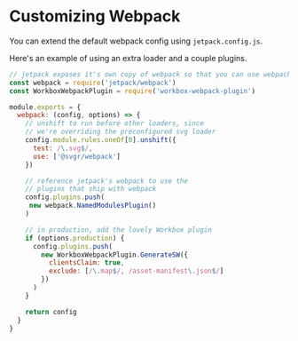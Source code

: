 # Customizing Webpack

You can extend the default webpack config using `jetpack.config.js`.

Here's an example of using an extra loader and a couple plugins.

```js
// jetpack exposes it's own copy of webpack so that you can use webpack plugins
const webpack = require('jetpack/webpack')
const WorkboxWebpackPlugin = require('workbox-webpack-plugin')

module.exports = {
  webpack: (config, options) => {
    // unshift to run before other loaders, since
    // we're overriding the preconfigured svg loader
    config.module.rules.oneOf[0].unshift({
      test: /\.svg$/,
      use: ['@svgr/webpack']
    })

    // reference jetpack's webpack to use the
    // plugins that ship with webpack
    config.plugins.push(
     new webpack.NamedModulesPlugin()
    )

    // in production, add the lovely Workbox plugin
    if (options.production) {
      config.plugins.push(
        new WorkboxWebpackPlugin.GenerateSW({
          clientsClaim: true,
          exclude: [/\.map$/, /asset-manifest\.json$/]
        })
      )
    }

    return config
  }
}
```
